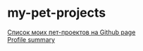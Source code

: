 # my-pet-projects

<a href="https://kvostok.github.io/my-pet-projects/">Список моих пет-проектов на Github page</a><br>
<a href="https://profile-summary-for-github.com/user/kvostok">Profile summary</a>
